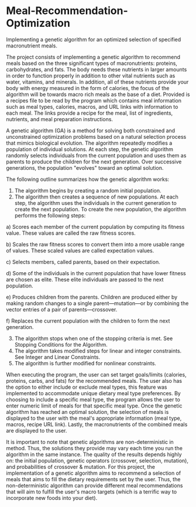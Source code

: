# Meal-Recommendation-Optimization
Implementing a genetic algorithm for an optimized selection of specified macronutrient meals.

The project consists of implementing a genetic algorithm to recommend meals based on the three significant types of macronutrients: proteins, carbohydrates, and fats. The body needs these nutrients in larger amounts in order to function properly in addition to other vital nutrients such as water, vitamins, and minerals. In addition, all of these nutrients provide your body with energy measured in the form of calories, the focus of the algorithm will be towards macro rich meals as the base of a diet. Provided is a recipes file to be read by the program which contains meal information such as meal types, calories, macros, and URL links with information to each meal. The links provide a recipe for the meal, list of ingredients, nutrients, and meal preparation instructions. 

A genetic algorithm (GA) is a method for solving both constrained and unconstrained optimization problems based on a natural selection process that mimics biological evolution. The algorithm repeatedly modifies a population of individual solutions. At each step, the genetic algorithm randomly selects individuals from the current population and uses them as parents to produce the children for the next generation. Over successive generations, the population "evolves" toward an optimal solution.

The following outline summarizes how the genetic algorithm works:
1. The algorithm begins by creating a random initial population.
2. The algorithm then creates a sequence of new populations. At each step, the algorithm uses the individuals in the current generation to create the next population. To create the new population, the algorithm performs the following steps:

a) Scores each member of the current population by computing its fitness value. These values are called the raw fitness scores.

b) Scales the raw fitness scores to convert them into a more usable range of values. These scaled values are called expectation values.

c) Selects members, called parents, based on their expectation.

d) Some of the individuals in the current population that have lower fitness are chosen as elite. These elite individuals are passed to the next population.

e) Produces children from the parents. Children are produced either by making random changes to a single parent—mutation—or by combining the vector entries of a pair of parents—crossover.

f) Replaces the current population with the children to form the next generation.

3. The algorithm stops when one of the stopping criteria is met. See Stopping Conditions for the Algorithm.
4. The algorithm takes modified steps for linear and integer constraints. See Integer and Linear Constraints.
5. The algorithm is further modified for nonlinear constraints.

When executing the program, the user can set target goals/limits (calories, proteins, carbs, and fats) for the recommended meals. The user also has the option to either include or exclude meal types, this feature was implemented to accommodate unique dietary meal type preferences. By choosing to include a specific meal type, the program allows the user to enter numeric limit of meals for that specific meal type. Once the genetic algorithm has reached an optimal solution, the selection of meals is displayed to the user with the meal's appropriate information (meal type, macros, recipe URL link). Lastly, the macronutrients of the combined meals are displayed to the user.  

It is important to note that genetic algorithms are non-deterministic in method. Thus, the solutions they provide may vary each time you run the algorithm in the same instance. The quality of the results depends highly on: the initial population, genetic operators (crossover, selection, mutation), and probabilities of crossover & mutation. For this project, the implementation of a genetic algorithm aims to recommend a selection of meals that aims to fill the dietary requirements set by the user. Thus, the non-deterministic algorithm can provide different meal recommendations that will aim to fulfill the user's macro targets (which is a terrific way to incorporate new foods into your diet). 

